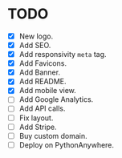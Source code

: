 # TODO

- [x] New logo.
- [x] Add SEO.
- [x] Add responsivity `meta` tag.
- [x] Add Favicons.
- [x] Add Banner.
- [x] Add README.
- [x] Add mobile view.
- [ ] Add Google Analytics.
- [ ] Add API calls.
- [ ] Fix layout.
- [ ] Add Stripe.
- [ ] Buy custom domain.
- [ ] Deploy on PythonAnywhere.
